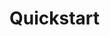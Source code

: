 # Quickstart

```{nbinclude} ../../tutorials/1_Quickstart_TraffficEnvironment_Introduction/main.ipynb

```
